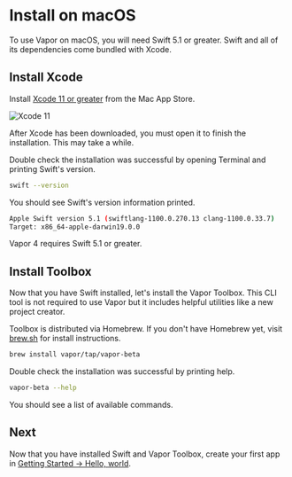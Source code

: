 # Install on macOS

To use Vapor on macOS, you will need Swift 5.1 or greater. Swift and all of its dependencies come bundled with Xcode.

## Install Xcode

Install [Xcode 11 or greater](https://itunes.apple.com/us/app/xcode/id497799835?mt=12) from the Mac App Store.

![Xcode 11](https://user-images.githubusercontent.com/1342803/66688324-2396bc80-ec54-11e9-8b96-bd8b29d0ce7c.jpg)

After Xcode has been downloaded, you must open it to finish the installation. This may take a while.

Double check the installation was successful by opening Terminal and printing Swift's version.

```sh
swift --version
```

You should see Swift's version information printed.

```sh
Apple Swift version 5.1 (swiftlang-1100.0.270.13 clang-1100.0.33.7)
Target: x86_64-apple-darwin19.0.0
```

Vapor 4 requires Swift 5.1 or greater.

## Install Toolbox

Now that you have Swift installed, let's install the Vapor Toolbox. This CLI tool is not required to use Vapor but it includes helpful utilities like a new project creator.

Toolbox is distributed via Homebrew. If you don't have Homebrew yet, visit <a href="https://brew.sh" target="_blank">brew.sh</a> for install instructions.

```sh
brew install vapor/tap/vapor-beta
```

Double check the installation was successful by printing help.

```sh
vapor-beta --help
```

You should see a list of available commands.

## Next

Now that you have installed Swift and Vapor Toolbox, create your first app in [Getting Started &rarr; Hello, world](../getting-started/hello-world.md).
